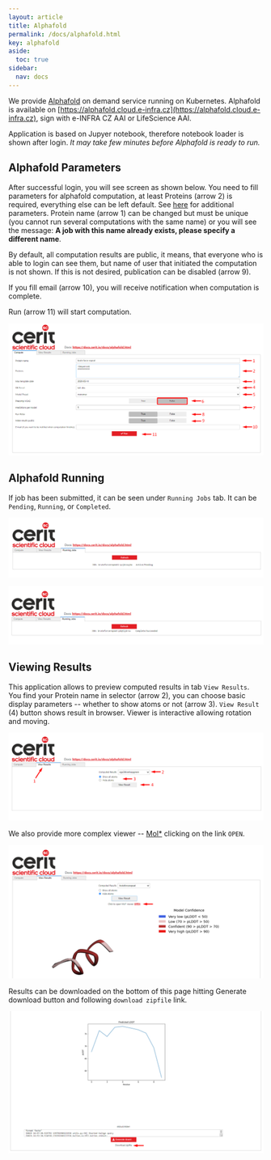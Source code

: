 ```yaml
---
layout: article
title: Alphafold
permalink: /docs/alphafold.html
key: alphafold
aside:
  toc: true
sidebar:
  nav: docs
---
```


We provide [Alphafold](https://www.deepmind.com/research/highlighted-research/alphafold) on demand service running on Kubernetes. Alphafold is available on [https://alphafold.cloud.e-infra.cz](https://alphafold.cloud.e-infra.cz), sign with e-INFRA CZ AAI or LifeScience AAI. 

Application is based on Jupyer notebook, therefore notebook loader is shown after login. *It may take few minutes before Alphafold is ready to run.*

## Alphafold Parameters

After successful login, you will see screen as shown below. You need to fill parameters for alphafold computation, at least Proteins (arrow 2) is required, everything else can be left default. See [here](https://github.com/deepmind/alphafold#running-alphafold) for additional parameters. Protein name (arrow 1) can be changed but must be unique (you cannot run several computations with the same name) or you will see the message: **A job with this name already exists, please specify a different name**.

By default, all computation results are public, it means, that everyone who is able to login can see them, but name of user that initiated the computation is not shown. If this is not desired, publication can be disabled (arrow 9). 

If you fill email (arrow 10), you will receive notification when computation is complete. 

Run (arrow 11) will start computation.

![hub](/docs/alphafold/1.png)

## Alphafold Running

If job has been submitted, it can be seen under `Running Jobs` tab. It can be `Pending`, `Running`, or `Completed`.

![rj](/docs/alphafold/1a.png)

![rj1](/docs/alphafold/6.png)

## Viewing Results

This application allows to preview computed results in tab `View Results`. You find your Protein name in selector (arrow 2), you can choose basic display parameters -- whether to show atoms or not (arrow 3). `View Result` (4) button shows result in browser. Viewer is interactive allowing rotation and moving. 

![vr](/docs/alphafold/2.png)

We also provide more complex viewer -- [Mol*](https://molstar.org/) clicking on the link `OPEN`. 

![vr1](/docs/alphafold/3.png)

Results can be downloaded on the bottom of this page hitting Generate download button and following `download zipfile` link.

![vr2](/docs/alphafold/5.png)
